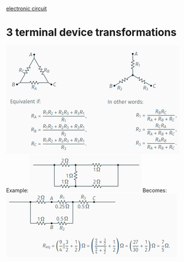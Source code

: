 [electronic circuit](electronic%20circuit)
# 3 terminal device transformations
![Pasted image 20221030191710](../attachments/Pasted%20image%2020221030191710.png)
Example:
![Pasted image 20221030191734](../attachments/Pasted%20image%2020221030191734.png)
Becomes:
![Pasted image 20221030191748](../attachments/Pasted%20image%2020221030191748.png)
